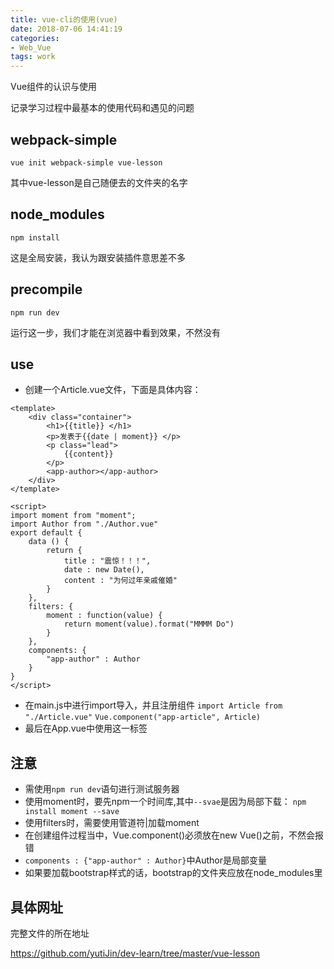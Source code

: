 ```yaml
---
title: vue-cli的使用(vue)
date: 2018-07-06 14:41:19
categories: 
- Web_Vue
tags: work
---
```


Vue组件的认识与使用

记录学习过程中最基本的使用代码和遇见的问题

## webpack-simple

`vue init webpack-simple vue-lesson`

其中vue-lesson是自己随便去的文件夹的名字

## node_modules

`npm install`

这是全局安装，我认为跟安装插件意思差不多

## precompile

`npm run dev`

运行这一步，我们才能在浏览器中看到效果，不然没有

## use

*  创建一个Article.vue文件，下面是具体内容：

```
<template>
    <div class="container">
        <h1>{{title}} </h1>
        <p>发表于{{date | moment}} </p>
        <p class="lead"> 
            {{content}}
        </p>
        <app-author></app-author>
    </div>
</template>

<script>
import moment from "moment";
import Author from "./Author.vue"
export default {
    data () {
        return {
            title : "震惊！！！",
            date : new Date(),
            content : "为何过年亲戚催婚"
        }
    },
    filters: {
        moment : function(value) {
            return moment(value).format("MMMM Do")
        }
    },
    components: {
        "app-author" : Author
    }
}
</script>
```

* 在main.js中进行import导入，并且注册组件
`import Article from "./Article.vue"`
`Vue.component("app-article", Article)`
* 最后在App.vue中使用<app-article>这一标签

## 注意

* 需使用`npm run dev`语句进行测试服务器
* 使用moment时，要先npm一个时间库,其中`--svae`是因为局部下载：
`npm install moment --save` 
* 使用filters时，需要使用管道符|加载moment
* 在创建组件过程当中，Vue.component()必须放在new Vue()之前，不然会报错
* `components : {"app-author" : Author}`中Author是局部变量
* 如果要加载bootstrap样式的话，bootstrap的文件夹应放在node_modules里

## 具体网址

完整文件的所在地址

https://github.com/yutiJin/dev-learn/tree/master/vue-lesson
